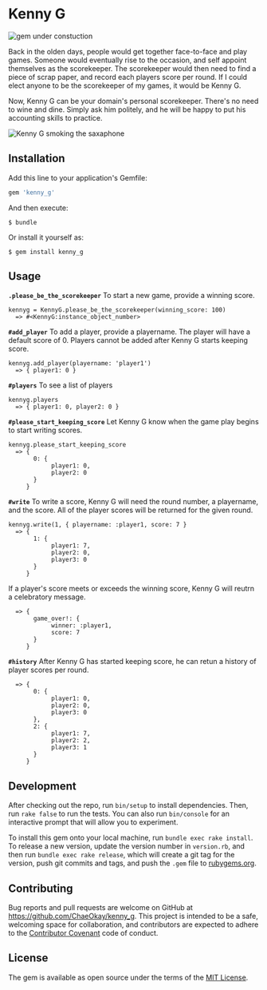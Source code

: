 # Kenny G

![gem under constuction](http://www.widdiful.co.uk/90/construction1.gif)

Back in the olden days, people would get together face-to-face and play
games. Someone would eventually rise to the occasion, and self appoint themselves as the scorekeeper.
The scorekeeper would then need to find a piece of scrap paper, and record each players score per round.
If I could elect anyone to be the scorekeeper of my games, it would be
Kenny G.

Now, Kenny G can be your domain's personal scorekeeper. There's no need to wine and dine. Simply ask him politely, and he will be happy to put his accounting skills to practice.


![Kenny G smoking the saxaphone](http://33.media.tumblr.com/tumblr_lrfkpnKoei1ql60fno1_400.gif)


## Installation

Add this line to your application's Gemfile:

```ruby
gem 'kenny_g'
```

And then execute:

    $ bundle

Or install it yourself as:

    $ gem install kenny_g

## Usage

**`.please_be_the_scorekeeper`**
To start a new game, provide a winning score.

```
kennyg = KennyG.please_be_the_scorekeeper(winning_score: 100)
  => #<KennyG:instance_object_number>
```

**`#add_player`**
To add a player, provide a playername. The player will have a default
score of 0. Players cannot be added after Kenny G starts
keeping score.

```
kennyg.add_player(playername: 'player1')
  => { player1: 0 }
```

**`#players`**
To see a list of players

```
kennyg.players
  => { player1: 0, player2: 0 }
```

**`#please_start_keeping_score`**
Let Kenny G know when the game play begins to start writing scores.

```
kennyg.please_start_keeping_score
  => {
       0: {
            player1: 0,
            player2: 0
       }
     }
```

**`#write`**
To write a score, Kenny G will need the round number, a playername, and
the score. All of the player scores will be returned for the given round.

```
kennyg.write(1, { playername: :player1, score: 7 }
  => {
       1: {
            player1: 7,
            player2: 0,
            player3: 0
       }
     }
```

If a player's score meets or exceeds the winning score, Kenny G will
reutrn a celebratory message.

```
  => {
       game_over!: {
            winner: :player1,
            score: 7
       }
     }

```

**`#history`**
After Kenny G has started keeping score, he can retun a history of
player scores per round.

```
  => {
       0: {
            player1: 0,
            player2: 0,
            player3: 0
       },
       2: {
            player1: 7,
            player2: 2,
            player3: 1
       }
     }
```


## Development

After checking out the repo, run `bin/setup` to install dependencies. Then, run `rake false` to run the tests. You can also run `bin/console` for an interactive prompt that will allow you to experiment.

To install this gem onto your local machine, run `bundle exec rake install`. To release a new version, update the version number in `version.rb`, and then run `bundle exec rake release`, which will create a git tag for the version, push git commits and tags, and push the `.gem` file to [rubygems.org](https://rubygems.org).

## Contributing

Bug reports and pull requests are welcome on GitHub at https://github.com/ChaeOkay/kenny_g. This project is intended to be a safe, welcoming space for collaboration, and contributors are expected to adhere to the [Contributor Covenant](contributor-covenant.org) code of conduct.


## License

The gem is available as open source under the terms of the [MIT License](http://opensource.org/licenses/MIT).


